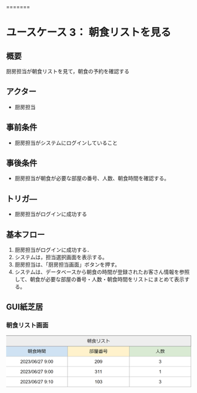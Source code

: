 =======
# ユースケース 3： 朝食リストを見る

## 概要
厨房担当が朝食リストを見て，朝食の予約を確認する

## アクター
- 厨房担当

## 事前条件
- 厨房担当がシステムにログインしていること

## 事後条件
- 厨房担当が朝食が必要な部屋の番号、人数、朝食時間を確認する。

## トリガ―
- 厨房担当がログインに成功する

## 基本フロー
1. 厨房担当がログインに成功する．
2. システムは，担当選択画面を表示する。
3. 厨房担当は、「厨房担当画面」ボタンを押す。
4. システムは、データベースから朝食の時間が登録されたお客さん情報を参照して、朝食が必要な部屋の番号・人数・朝食時間をリストにまとめて表示する。

## GUI紙芝居
### 朝食リスト画面
<img src="../img/breakfast_list.png">



